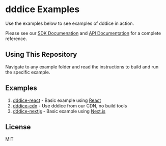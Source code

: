 # dddice Examples

Use the examples below to see examples of dddice in action.

Please see our [SDK Documenation](https://docs.dddice.com/sdk/js/latest/)
and [API Documentation](https://docs.dddice.com/api/) for a complete reference.

## Using This Repository

Navigate to any example folder and read the instructions to build and run the specific example.

## Examples

1. [dddice-react](./dddice-react) - Basic example using [React](https://reactjs.org)
3. [dddice-cdn](./dddice-cdn) - Use dddice from our CDN, no build tools
3. [dddice-nextjs](./dddice-nextjs) - Basic example using [Next.js](https://nextjs.org/)

## License

MIT
